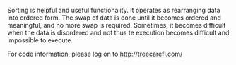 Sorting is helpful and useful functionality. It operates as rearranging data into ordered form. The swap of data is done until it becomes ordered and meaningful, and no more swap is required. Sometimes, it becomes difficult when the data is disordered and not thus te execution becomes difficult and impossible to execute.

For code information, please log on to http://treecarefl.com/
